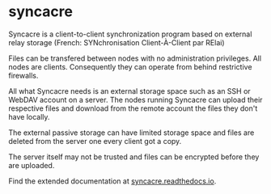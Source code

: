 # syncacre
Syncacre is a client-to-client synchronization program based on external relay storage (French: SYNchronisation Client-À-Client par RElai)

Files can be transfered between nodes with no administration privileges. All nodes are clients. Consequently they can operate from behind restrictive firewalls.

All what Syncacre needs is an external storage space such as an SSH or WebDAV account on a server. The nodes running Syncacre can upload their respective files and download from the remote account the files they don't have locally.

The external passive storage can have limited storage space and files are deleted from the server one every client got a copy.

The server itself may not be trusted and files can be encrypted before they are uploaded.

Find the extended documentation at [syncacre.readthedocs.io](http://syncacre.readthedocs.io/en/latest/).

